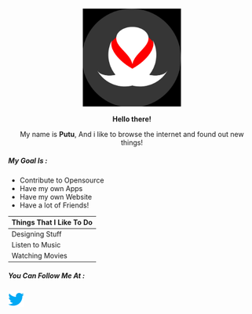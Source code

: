 <p align="center">

<img height=200 width=200 src="https://github.com/putulopi/images/blob/main/logos.jpg">

</p>

<p align="center"><b>Hello there!</b></p>

<p align="center">
My name is <b>Putu</b>,
And i like to browse the internet
and found out new things!
</p>


##### My Goal Is :             
- Contribute to Opensource
- Have my own Apps         
- Have my own Website      
- Have a lot of Friends!   


|Things That I Like To Do |
|-------------------------|
|Designing Stuff          |
|Listen to Music          |
|Watching Movies          |

##### You Can Follow Me At :

<p>
<a href="https://twitter.com/putulopi"> <img alt="Twitter" height=32 width=32 src="https://github.com/putulopi/images/blob/main/twitter.png"></a>
</p>
